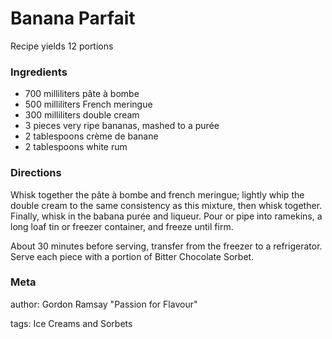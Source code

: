 # Banana Parfait

Recipe yields 12 portions 

### Ingredients
 * 700 milliliters pâte à bombe
 * 500 milliliters French meringue
 * 300 milliliters double cream
 * 3 pieces very ripe bananas, mashed to a purée
 * 2 tablespoons crème de banane
 * 2 tablespoons white rum

### Directions

Whisk together the pâte à bombe and french meringue; lightly whip the double cream to the same consistency as this mixture, then whisk together.  Finally, whisk in the babana purée and liqueur.  Pour or pipe into ramekins, a long loaf tin or freezer container, and freeze until firm.

About 30 minutes before serving, transfer from the freezer to a refrigerator.  Serve each piece with a portion of Bitter Chocolate Sorbet.

### Meta
author: Gordon Ramsay "Passion for Flavour"

tags: Ice Creams and Sorbets

